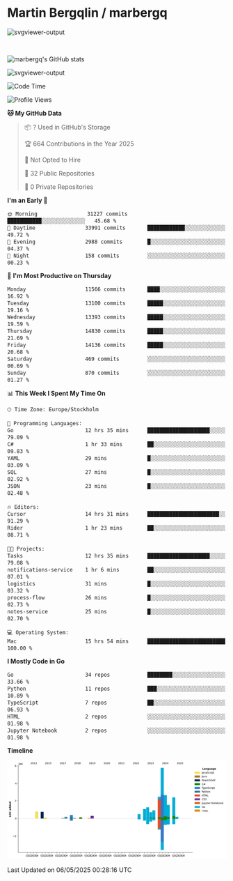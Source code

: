 # Martin Bergqlin / marbergq

![svgviewer-output](https://user-images.githubusercontent.com/2405410/206014777-22d41ecb-c24f-421d-b7d9-bba2cb5bb0de.svg)

<br>

<!--- [![Martin's Week](https://github-readme-stats.vercel.app/api/wakatime?username=marbergq&theme=dark)](https://github.com/anuraghazra/github-readme-stats) -->

![marbergq's GitHub stats](https://github-readme-stats.vercel.app/api?username=marbergq&count_private=true&show_icons=true)

![svgviewer-output](https://wakatime.com/badge/user/3f0a2069-6683-4e19-9a4a-7d21ea815067.svg)

<!--START_SECTION:waka-->
![Code Time](http://img.shields.io/badge/Code%20Time-5%2C052%20hrs%2018%20mins-blue)

![Profile Views](http://img.shields.io/badge/Profile%20Views-5-blue)

**🐱 My GitHub Data** 

> 📦 ? Used in GitHub's Storage 
 > 
> 🏆 664 Contributions in the Year 2025
 > 
> 🚫 Not Opted to Hire
 > 
> 📜 32 Public Repositories 
 > 
> 🔑 0 Private Repositories 
 > 
**I'm an Early 🐤** 

```text
🌞 Morning                31227 commits       ███████████░░░░░░░░░░░░░░   45.68 % 
🌆 Daytime                33991 commits       ████████████░░░░░░░░░░░░░   49.72 % 
🌃 Evening                2988 commits        █░░░░░░░░░░░░░░░░░░░░░░░░   04.37 % 
🌙 Night                  158 commits         ░░░░░░░░░░░░░░░░░░░░░░░░░   00.23 % 
```
📅 **I'm Most Productive on Thursday** 

```text
Monday                   11566 commits       ████░░░░░░░░░░░░░░░░░░░░░   16.92 % 
Tuesday                  13100 commits       █████░░░░░░░░░░░░░░░░░░░░   19.16 % 
Wednesday                13393 commits       █████░░░░░░░░░░░░░░░░░░░░   19.59 % 
Thursday                 14830 commits       █████░░░░░░░░░░░░░░░░░░░░   21.69 % 
Friday                   14136 commits       █████░░░░░░░░░░░░░░░░░░░░   20.68 % 
Saturday                 469 commits         ░░░░░░░░░░░░░░░░░░░░░░░░░   00.69 % 
Sunday                   870 commits         ░░░░░░░░░░░░░░░░░░░░░░░░░   01.27 % 
```


📊 **This Week I Spent My Time On** 

```text
🕑︎ Time Zone: Europe/Stockholm

💬 Programming Languages: 
Go                       12 hrs 35 mins      ████████████████████░░░░░   79.09 % 
C#                       1 hr 33 mins        ██░░░░░░░░░░░░░░░░░░░░░░░   09.83 % 
YAML                     29 mins             █░░░░░░░░░░░░░░░░░░░░░░░░   03.09 % 
SQL                      27 mins             █░░░░░░░░░░░░░░░░░░░░░░░░   02.92 % 
JSON                     23 mins             █░░░░░░░░░░░░░░░░░░░░░░░░   02.48 % 

🔥 Editors: 
Cursor                   14 hrs 31 mins      ███████████████████████░░   91.29 % 
Rider                    1 hr 23 mins        ██░░░░░░░░░░░░░░░░░░░░░░░   08.71 % 

🐱‍💻 Projects: 
Tasks                    12 hrs 35 mins      ████████████████████░░░░░   79.08 % 
notifications-service    1 hr 6 mins         ██░░░░░░░░░░░░░░░░░░░░░░░   07.01 % 
logistics                31 mins             █░░░░░░░░░░░░░░░░░░░░░░░░   03.32 % 
process-flow             26 mins             █░░░░░░░░░░░░░░░░░░░░░░░░   02.73 % 
notes-service            25 mins             █░░░░░░░░░░░░░░░░░░░░░░░░   02.70 % 

💻 Operating System: 
Mac                      15 hrs 54 mins      █████████████████████████   100.00 % 
```

**I Mostly Code in Go** 

```text
Go                       34 repos            ████████░░░░░░░░░░░░░░░░░   33.66 % 
Python                   11 repos            ███░░░░░░░░░░░░░░░░░░░░░░   10.89 % 
TypeScript               7 repos             ██░░░░░░░░░░░░░░░░░░░░░░░   06.93 % 
HTML                     2 repos             ░░░░░░░░░░░░░░░░░░░░░░░░░   01.98 % 
Jupyter Notebook         2 repos             ░░░░░░░░░░░░░░░░░░░░░░░░░   01.98 % 
```



**Timeline**

![Lines of Code chart](https://raw.githubusercontent.com/marbergq/marbergq/main/assets/bar_graph.png)


 Last Updated on 06/05/2025 00:28:16 UTC
<!--END_SECTION:waka-->
